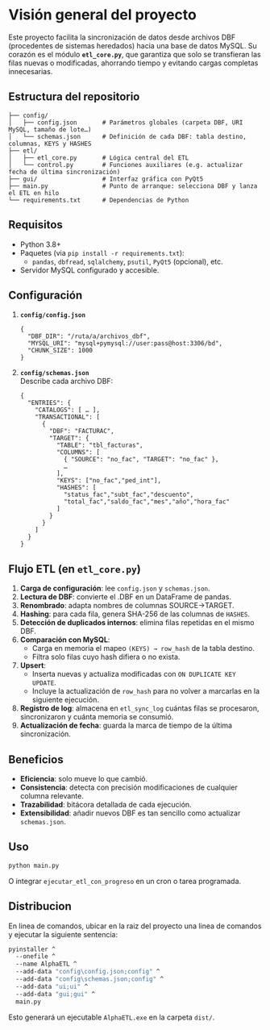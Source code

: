 # Visión general del proyecto

Este proyecto facilita la sincronización de datos desde archivos DBF (procedentes de sistemas heredados) hacia una base de datos MySQL. Su corazón es el módulo **`etl_core.py`**, que garantiza que solo se transfieran las filas nuevas o modificadas, ahorrando tiempo y evitando cargas completas innecesarias.

## Estructura del repositorio

```
├── config/
│   ├── config.json       # Parámetros globales (carpeta DBF, URI MySQL, tamaño de lote…)
│   └── schemas.json      # Definición de cada DBF: tabla destino, columnas, KEYS y HASHES
├── etl/
│   ├── etl_core.py       # Lógica central del ETL
│   └── control.py        # Funciones auxiliares (e.g. actualizar fecha de última sincronización)
├── gui/                  # Interfaz gráfica con PyQt5 
├── main.py               # Punto de arranque: selecciona DBF y lanza el ETL en hilo
└── requirements.txt      # Dependencias de Python
```

## Requisitos

- Python 3.8+  
- Paquetes (via `pip install -r requirements.txt`):  
  - `pandas`, `dbfread`, `sqlalchemy`, `psutil`, `PyQt5` (opcional), etc.  
- Servidor MySQL configurado y accesible.

## Configuración

1. **`config/config.json`**  
   ```jsonc
   {
     "DBF_DIR": "/ruta/a/archivos_dbf",
     "MYSQL_URI": "mysql+pymysql://user:pass@host:3306/bd",
     "CHUNK_SIZE": 1000
   }
   ```
2. **`config/schemas.json`**  
   Describe cada archivo DBF:
   ```jsonc
   {
     "ENTRIES": {
       "CATALOGS": [ … ],
       "TRANSACTIONAL": [
         {
           "DBF": "FACTURAC",
           "TARGET": {
             "TABLE": "tbl_facturas",
             "COLUMNS": [
               { "SOURCE": "no_fac", "TARGET": "no_fac" },
               …
             ],
             "KEYS": ["no_fac","ped_int"],
             "HASHES": [
               "status_fac","subt_fac","descuento",
               "total_fac","saldo_fac","mes","año","hora_fac"
             ]
           }
         }
       ]
     }
   }
   ```

## Flujo ETL (en `etl_core.py`)

1. **Carga de configuración**: lee `config.json` y `schemas.json`.  
2. **Lectura de DBF**: convierte el .DBF en un DataFrame de pandas.  
3. **Renombrado**: adapta nombres de columnas SOURCE→TARGET.  
4. **Hashing**: para cada fila, genera SHA-256 de las columnas de `HASHES`.  
5. **Detección de duplicados internos**: elimina filas repetidas en el mismo DBF.  
6. **Comparación con MySQL**:  
   - Carga en memoria el mapeo `(KEYS) → row_hash` de la tabla destino.  
   - Filtra solo filas cuyo hash difiera o no exista.  
7. **Upsert**:  
   - Inserta nuevas y actualiza modificadas con `ON DUPLICATE KEY UPDATE`.  
   - Incluye la actualización de `row_hash` para no volver a marcarlas en la siguiente ejecución.  
8. **Registro de log**: almacena en `etl_sync_log` cuántas filas se procesaron, sincronizaron y cuánta memoria se consumió.  
9. **Actualización de fecha**: guarda la marca de tiempo de la última sincronización.

## Beneficios

- **Eficiencia**: solo mueve lo que cambió.  
- **Consistencia**: detecta con precisión modificaciones de cualquier columna relevante.  
- **Trazabilidad**: bitácora detallada de cada ejecución.  
- **Extensibilidad**: añadir nuevos DBF es tan sencillo como actualizar `schemas.json`.

## Uso

```bash
python main.py
```

O integrar `ejecutar_etl_con_progreso` en un cron o tarea programada.

## Distribucion

En linea de comandos, ubicar en la raiz del proyecto una linea de comandos y ejecutar la siguiente sentencia:

```bash
pyinstaller ^
  --onefile ^
  --name AlphaETL ^
  --add-data "config\config.json;config" ^
  --add-data "config\schemas.json;config" ^
  --add-data "ui;ui" ^
  --add-data "gui;gui" ^
  main.py
  ```

Esto generará un ejecutable `AlphaETL.exe` en la carpeta `dist/`.
